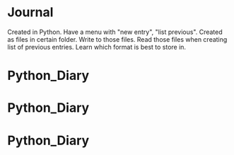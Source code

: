 # Journal
Created in Python. Have a menu with "new entry", "list previous". Created as
files in certain folder. Write to those files. Read those files when creating
list of previous entries. Learn which format is best to store in.
# Python_Diary
# Python_Diary
# Python_Diary
